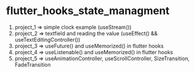 # flutter_hooks_state_managment

1. project_1 => simple clock example (useStream())
2. project_2 => textfield and reading the value (useEffect() && useTextEditingController())
3. project_3 => useFuture() and useMemorized() in flutter hooks
4. project_4 => useListenable() and useMemorized() in flutter hooks
5. project_5 => useAnimationController, useScrollController, SizeTransition, FadeTransition

